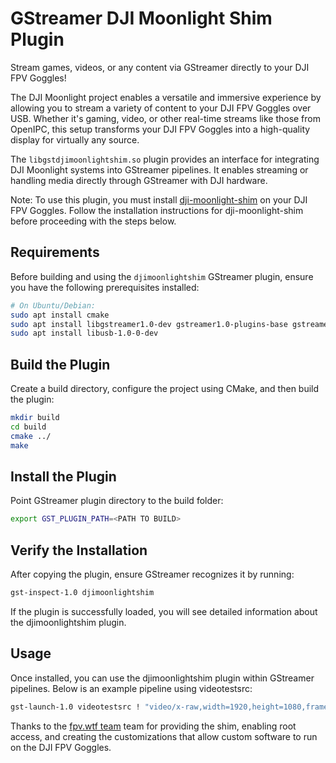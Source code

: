# GStreamer DJI Moonlight Shim Plugin

Stream games, videos, or any content via GStreamer directly to your DJI FPV Goggles!

The DJI Moonlight project enables a versatile and immersive experience by allowing you to stream a variety of content to your DJI FPV Goggles over USB. Whether it's gaming, video, or other real-time streams like those from OpenIPC, this setup transforms your DJI FPV Goggles into a high-quality display for virtually any source.

The `libgstdjimoonlightshim.so` plugin provides an interface for integrating DJI Moonlight systems into GStreamer pipelines. It enables streaming or handling media directly through GStreamer with DJI hardware.

Note: To use this plugin, you must install [dji-moonlight-shim](https://github.com/fpv-wtf/dji-moonlight-shim) on your DJI FPV Goggles. Follow the installation instructions for dji-moonlight-shim before proceeding with the steps below.

## Requirements
Before building and using the `djimoonlightshim` GStreamer plugin, ensure you have the following prerequisites installed:
```bash
# On Ubuntu/Debian:
sudo apt install cmake
sudo apt install libgstreamer1.0-dev gstreamer1.0-plugins-base gstreamer1.0-tools gstreamer1.0-plugins-good gstreamer1.0-plugins-bad gstreamer1.0-plugins-ugly 
sudo apt install libusb-1.0-0-dev
```

## Build the Plugin

Create a build directory, configure the project using CMake, and then build the plugin:
```bash
mkdir build
cd build
cmake ../
make
```

## Install the Plugin

Point GStreamer plugin directory to the build folder:
```bash
export GST_PLUGIN_PATH=<PATH TO BUILD>
```


## Verify the Installation

After copying the plugin, ensure GStreamer recognizes it by running:
```bash
gst-inspect-1.0 djimoonlightshim
```
If the plugin is successfully loaded, you will see detailed information about the djimoonlightshim plugin.


## Usage
Once installed, you can use the djimoonlightshim plugin within GStreamer pipelines. Below is an example pipeline using videotestsrc:
```bash
gst-launch-1.0 videotestsrc ! "video/x-raw,width=1920,height=1080,framerate=30/1" ! x264enc ! h264parse ! djimoonlightshimsink
```


Thanks to the [fpv.wtf team](https://github.com/fpv-wtf) team for providing the shim, enabling root access, and creating the customizations that allow custom software to run on the DJI FPV Goggles.
